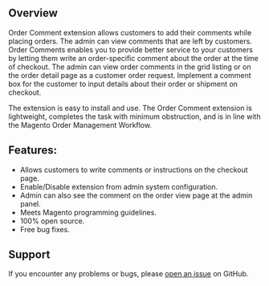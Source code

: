 <h2>Overview</h2>
<p>Order Comment extension allows customers to add their comments while placing orders. The admin can view comments that are left by customers. Order Comments enables you to provide better service to your customers by letting them write an order-specific comment about the order at the time of checkout. The admin can view order comments in the grid listing or on the order detail page as a customer order request. Implement a comment box for the customer to input details about their order or shipment on checkout.</p>
<p>The extension is easy to install and use. The Order Comment extension is lightweight, completes the task with minimum obstruction, and is in line with the Magento Order Management Workflow.</p>
 
<h2>Features:</h2>
<ul>
<li>Allows customers to write comments or instructions on the checkout page.</li>
<li>Enable/Disable extension from admin system configuration.</li>
<li>Admin can also see the comment on the order view page at the admin panel.</li>
<li>Meets Magento programming guidelines.</li>
<li>100% open source.</li>
<li>Free bug fixes.</li>
 </ul>
 
 <h2>Support</h2>
 <p>If you encounter any problems or bugs, please <a href="https://github.com/bikashkaushik/magento2-ordercomment/issues">open an issue</a> on GitHub.</p>
